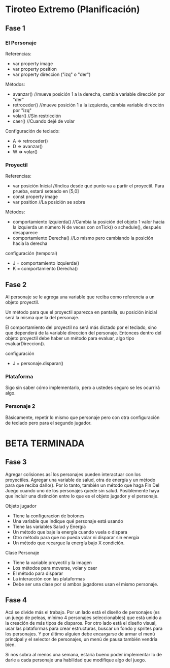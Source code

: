 # Tiroteo Extremo (Planificación)
## Fase 1
### El Personaje
Referencias:
- var property image
- var property position
- var property direccion ("izq" o "der")

Métodos:
- avanzar() //mueve posición 1 a la derecha, cambia variable dirección por "der"
- retroceder() //mueve posición 1 a la izquierda, cambia variable dirección por "izq"
- volar() //Sin restricción
- caer() //Cuando dejé de volar

Configuración de teclado:
- A => retroceder()
- D => avanzar()
- W => volar()
### Proyectil
Referencias:
- var posición Inicial //Indica desde qué punto va a partir el proyectil. Para prueba, estará seteado en [5,0]
- const property image
- var position //La posición se sobre

Métodos:
- comportamiento Izquierda() //Cambia la posición del objeto 1 valor hacia la izquierda un número N de veces con onTick() o schedule(), después desaparece
- comportamiento Derecha() //Lo mismo pero cambiando la posición hacia la derecha

configuración (temporal)
- J = comportamiento Izquierda()
- K = comportamiento Derecha()
## Fase 2
Al personaje se le agrega una variable que reciba como referencia a un objeto proyectil.

Un método para que el proyectil aparezca en pantalla, su posición inicial será la misma que la del personaje.

El comportamiento del proyectil no será más dictado por el teclado, sino que dependerá de la variable direccion del personaje. Entonces dentro del objeto proyectil debe haber un método para evaluar, algo tipo evaluarDireccion().

configuración
- J = personaje.disparar()
### Plataforma
Sigo sin saber cómo implementarlo, pero a ustedes seguro se les ocurrirá algo.
### Personaje 2
Básicamente, repetir lo mismo que personaje pero con otra configuración de teclado pero para el segundo jugador.
# BETA TERMINADA
## Fase 3
Agregar colisiones así los personajes pueden interactuar con los proyectiles. Agregar una variable de salud, otra de energía y un método para que reciba daño(). Por lo tanto, también un método que haga Fin Del Juego cuando uno de los personajes quede sin salud.
Posiblemente haya que incluir una distinción entre lo que es el objeto jugador y el personaje.

Objeto jugador
- Tiene la configuracion de botones
- Una variable que indique qué personaje está usando
- Tiene las variables Salud y Energía
- Un método que baje la energía cuando vuela o dispara
- Otro método para que no pueda volar ni disparar sin energía
- Un método que recargue la energía bajo X condición.

Clase Personaje
- Tiene la variable proyectil y la imagen
- Los métodos para moverse, volar y caer
- El método para disparar
- La interacción con las plataformas
- Debe ser una clase por si ambos jugadores usan el mismo personaje.


## Fase 4
Acá se divide más el trabajo. Por un lado está el diseño de personajes (es un juego de peleas, mínimo 4 personajes seleccionables) que está unido a la creación de más tipos de disparos. Por otro lado está el diseño visual, usar las plataformas para crear estructuras, buscar un fondo y sprites para los personajes. Y por último alguien debe encargarse de armar el menú principal y el selector de personajes, un menú de pausa también vendría bien.

Si nos sobra al menos una semana, estaría bueno poder implementar lo de darle a cada personaje una habilidad que modifique algo del juego.
